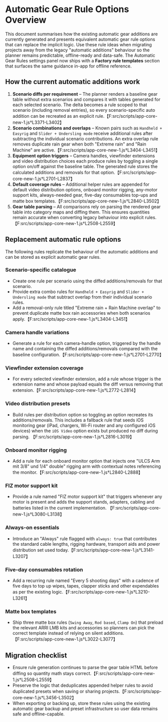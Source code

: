 # Automatic Gear Rule Options Overview

This document summarises how the existing automatic gear additions are currently generated and
presents equivalent automatic gear rule options that can replace the implicit logic. Use these
rule ideas when migrating projects away from the legacy "automatic additions" behaviour so the
planner remains predictable, offline-ready and data-safe. The Automatic Gear Rules settings panel
now ships with a **Factory rule templates** section that surfaces the same guidance in-app for
offline reference.

## How the current automatic additions work

1. **Scenario diffs per requirement** – The planner renders a baseline gear table without extra
   scenarios and compares it with tables generated for each selected scenario. The delta becomes
   a rule scoped to that scenario (including removal entries), so every scenario-specific auto
   addition can be recreated as an explicit rule.【F:src/scripts/app-core-new-1.js†L3371-L3402】
2. **Scenario combinations and overlaps** – Known pairs such as `Handheld + Easyrig` and
   `Slider + Undersling mode` receive additional rules after subtracting the individual scenario
   contributions. An extra overlap rule removes duplicate rain gear when both "Extreme rain" and
   "Rain Machine" are active.【F:src/scripts/app-core-new-1.js†L3404-L3451】
3. **Equipment option triggers** – Camera handles, viewfinder extensions and video distribution
   choices each produce rules by toggling a single option on/off against the baseline table. The
   generated rule stores the calculated additions and removals for that option.【F:src/scripts/app-core-new-1.js†L2701-L2837】
4. **Default coverage rules** – Additional helper rules are appended for default video
   distribution options, onboard monitor rigging, any-motor support kits, always-needed gear,
   five-day consumables top-ups and matte box templates.【F:src/scripts/app-core-new-1.js†L2840-L3502】
5. **Gear table parsing** – All comparisons rely on parsing the rendered gear table into category
   maps and diffing them. This ensures quantities remain accurate when converting legacy
   behaviour into explicit rules.【F:src/scripts/app-core-new-1.js†L2508-L2559】

## Replacement automatic rule options

The following rules replicate the behaviour of the automatic additions and can be stored as
explicit automatic gear rules.

### Scenario-specific catalogue

* Create one rule per scenario using the diffed additions/removals for that scenario.
* Provide extra combo rules for `Handheld + Easyrig` and `Slider + Undersling mode` that subtract
  overlap from their individual scenario rules.
* Add a removal-only rule titled "Extreme rain + Rain Machine overlap" to prevent duplicate
  matte box rain accessories when both scenarios apply.【F:src/scripts/app-core-new-1.js†L3404-L3451】

### Camera handle variations

* Generate a rule for each camera-handle option, triggered by the handle name and containing the
  diffed additions/removals compared with the baseline configuration.【F:src/scripts/app-core-new-1.js†L2701-L2770】

### Viewfinder extension coverage

* For every selected viewfinder extension, add a rule whose trigger is the extension name and
  whose payload equals the diff versus removing that extension.【F:src/scripts/app-core-new-1.js†L2772-L2814】

### Video distribution presets

* Build rules per distribution option so toggling an option recreates its additions/removals. This
  includes a fallback rule that seeds iOS monitoring gear (iPad, chargers, Wi-Fi router and any
  configured iOS devices) when the `iOS Video` option exists but produced no diff during parsing.
  【F:src/scripts/app-core-new-1.js†L2816-L3019】

### Onboard monitor rigging

* Add a rule for each onboard monitor option that injects one "ULCS Arm mit 3/8\" und 1/4\"
  double" rigging arm with contextual notes referencing the monitor.【F:src/scripts/app-core-new-1.js†L2840-L2888】

### FIZ motor support kit

* Provide a rule named "FIZ motor support kit" that triggers whenever any motor is present and
  adds the support stands, adapters, cabling and batteries listed in the current implementation.
  【F:src/scripts/app-core-new-1.js†L3080-L3138】

### Always-on essentials

* Introduce an "Always" rule flagged with `always: true` that contributes the standard cable
  lengths, rigging hardware, transport aids and power distribution set used today.【F:src/scripts/app-core-new-1.js†L3141-L3207】

### Five-day consumables rotation

* Add a recurring rule named "Every 5 shooting days" with a cadence of five days to top up wipes,
  tapes, clapper sticks and other expendables as per the existing logic.【F:src/scripts/app-core-new-1.js†L3210-L3261】

### Matte box templates

* Ship three matte box rules (`Swing Away`, `Rod based`, `Clamp On`) that preload the relevant
  ARRI LMB kits and accessories so planners can pick the correct template instead of relying on
  silent additions.【F:src/scripts/app-core-new-1.js†L3022-L3077】

## Migration checklist

* Ensure rule generation continues to parse the gear table HTML before diffing so quantity math
  stays correct.【F:src/scripts/app-core-new-1.js†L2508-L2559】
* Preserve the logic that deduplicates appended helper rules to avoid duplicated presets when
  saving or sharing projects.【F:src/scripts/app-core-new-1.js†L3456-L3502】
* When exporting or backing up, store these rules using the existing automatic gear backup and
  preset infrastructure so user data remains safe and offline-capable.
